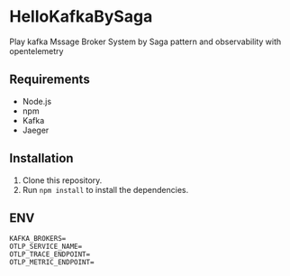 # HelloKafkaBySaga
Play kafka Mssage Broker System by Saga pattern and observability with opentelemetry

## Requirements

- Node.js
- npm
- Kafka
- Jaeger

## Installation

1. Clone this repository.
2. Run `npm install` to install the dependencies.

## ENV
```
KAFKA_BROKERS=
OTLP_SERVICE_NAME=
OTLP_TRACE_ENDPOINT=
OTLP_METRIC_ENDPOINT=
```